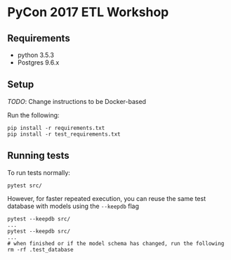 # PyCon 2017 ETL Workshop

## Requirements

* python 3.5.3
* Postgres 9.6.x

## Setup

_TODO_: Change instructions to be Docker-based

Run the following:

    pip install -r requirements.txt
    pip install -r test_requirements.txt
    
## Running tests

To run tests normally:

    pytest src/

However, for faster repeated execution, you can reuse the same test database with models using the `--keepdb` flag

    pytest --keepdb src/
    ...
    pytest --keepdb src/
    ...
    # when finished or if the model schema has changed, run the following
    rm -rf .test_database
